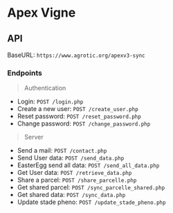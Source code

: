 # Apex Vigne


## API

BaseURL: `https://www.agrotic.org/apexv3-sync`

### Endpoints

> Authentication
- Login: `POST /login.php`
- Create a new user: `POST /create_user.php`
- Reset password: `POST /reset_password.php`
- Change password: `POST /change_password.php`

> Server
- Send a mail: `POST /contact.php`
- Send User data: `POST /send_data.php`
- EasterEgg send all data: `POST /send_all_data.php`
- Get User data: `POST /retrieve_data.php`
- Share a parcel: `POST /share_parcelle.php`
- Get shared parcel: `POST /sync_parcelle_shared.php`
- Get shared data: `POST /sync_data.php`
- Update stade pheno: `POST /update_stade_pheno.php`
